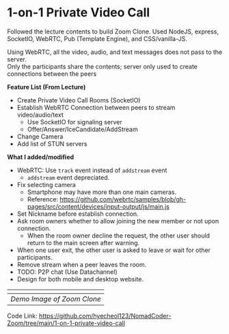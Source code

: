 # 1-on-1 Private Video Call

Followed the lecture contents to build Zoom Clone.
Used NodeJS, express, SocketIO, WebRTC, Pub (Template Engine), and CSS/vanilla-JS.

Using WebRTC, all the video, audio, and text messages does not pass to the server.  
Only the participants share the contents; server only used to create connections between the peers

**Feature List (From Lecture)**

- Create Private Video Call Rooms (SocketIO)
- Establish WebRTC Connection between peers to stream video/audio/text
  - Use SocketIO for signaling server
  - Offer/Answer/IceCandidate/AddStream
- Change Camera
- Add list of STUN servers

**What I added/modified**

- WebRTC: Use `track` event instead of `addstream` event
  - `addstream` event depreciated.
- Fix selecting camera
  - Smartphone may have more than one main cameras.
  - Reference: https://github.com/webrtc/samples/blob/gh-pages/src/content/devices/input-output/js/main.js
- Set Nickname before establish connection.
- Ask room owners whether to allow joining the new member or not upon connection.
  - When the room owner decline the request, the other user should return to the main screen after warning.
- When one user exit, the other user is asked to leave or wait for other participants.
- Remove stream when a peer leaves the room.
- TODO: P2P chat (Use Datachannel)
- Design for both mobile and desktop website.

|           ![]()            |
| :------------------------: |
| _Demo Image of Zoom Clone_ |

Code Link: https://github.com/hyecheol123/NomadCoder-Zoom/tree/main/1-on-1-private-video-call
